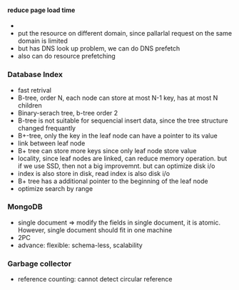 #### reduce page load time
* 
* put the resource on different domain, since pallarlal request on the same domain is limited
* but has DNS look up problem, we can do DNS prefetch
* also can do resource prefetching

### Database Index
* fast retrival
* B-tree, order N, each node can store at most N-1 key, has at most N children
* Binary-serach tree, b-tree order 2
* B-tree is not suitable for sequencial insert data, since the tree structure changed frequantly
* B+-tree, only the key in the leaf node can have a pointer to its value
* link between leaf node
* B+ tree can store more keys since only leaf node store value
* locality, since leaf nodes are linked, can reduce memory operation. but if we use SSD, then not a big improvemnt. but can optimize disk i/o
* index is also store in disk, read index is also disk i/o
* B+ tree has a additional pointer to the beginning of the leaf node
* optimize search by range

### MongoDB
* single document => modify the fields in single document, it is atomic. However, single document should fit in one machine
* 2PC
* advance: flexible: schema-less, scalability

### Garbage collector
* reference counting: cannot detect circular reference 